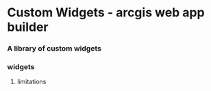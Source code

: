 # Custom Widgets - arcgis web app builder

### A library of custom widgets

  

### widgets

1) limitations
